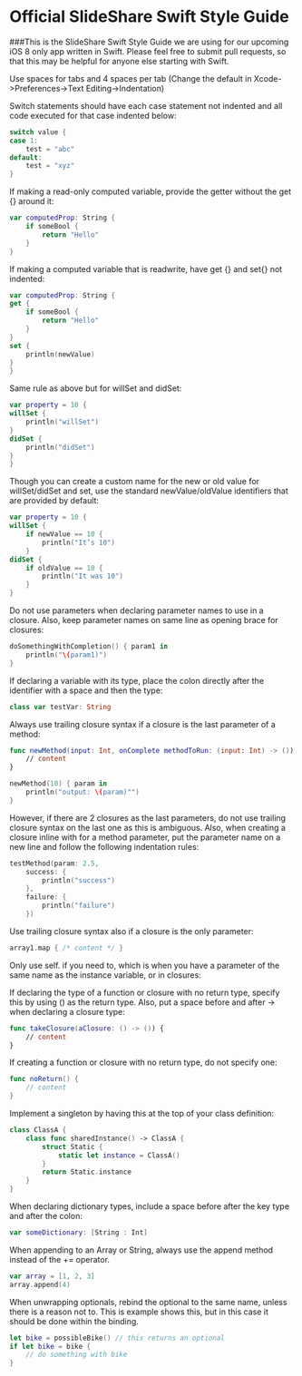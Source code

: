 Official SlideShare Swift Style Guide
===========================

###This is the SlideShare Swift Style Guide we are using for our upcoming iOS 8 only app written in Swift. Please feel free to submit pull requests, so that this may be helpful for anyone else starting with Swift.

Use spaces for tabs and 4 spaces per tab (Change the default in Xcode->Preferences->Text Editing->Indentation)

Switch statements should have each case statement not indented and all code executed for that case indented below:

```swift
switch value {
case 1:
	test = "abc"
default:
	test = "xyz"
}
```

If making a read-only computed variable, provide the getter without the get {} around it:

```swift
var computedProp: String {
	if someBool {
		return "Hello"
  	}
}
```

If making a computed variable that is readwrite, have get {} and set{} not indented:

```swift
var computedProp: String {
get {
	if someBool {
    	return "Hello"
  	}
}
set {
  	println(newValue)
}
}
```

Same rule as above but for willSet and didSet:

```swift
var property = 10 {
willSet {
	println("willSet")
}
didSet {
	println("didSet")
}
}
```

Though you can create a custom name for the new or old value for willSet/didSet and set, use the standard newValue/oldValue identifiers that are provided by default:

```swift
var property = 10 {
willSet {
	if newValue == 10 {
    	println("It’s 10")
 	}
didSet {
 	if oldValue == 10 {
   		println("It was 10")
 	}
}
```

Do not use parameters when declaring parameter names to use in a closure. Also, keep parameter names on same line as opening brace for closures:

```swift
doSomethingWithCompletion() { param1 in
	println("\(param1)")
}
```

If declaring a variable with its type, place the colon directly after the identifier with a space and then the type:

```swift
class var testVar: String
```

Always use trailing closure syntax if a closure is the last parameter of a method:

```swift
func newMethod(input: Int, onComplete methodToRun: (input: Int) -> ()) {
	// content
}
```

```swift
newMethod(10) { param in
	println("output: \(param)"")
}
```

However, if there are 2 closures as the last parameters, do not use trailing closure syntax on the last one as this is ambiguous. Also, when creating a closure inline with for a method parameter, put the parameter name on a new line and follow the following indentation rules:

```swift
testMethod(param: 2.5,
  	success: {
    	println("success")
  	},
  	failure: {
    	println("failure")
  	})
```

Use trailing closure syntax also if a closure is the only parameter:

```swift
array1.map { /* content */ }
```

Only use self.<parameter name> if you need to, which is when you have a parameter of the same name as the instance variable, or in closures:

If declaring the type of a function or closure with no return type, specify this by using () as the return type. Also, put a space before and after -> when declaring a closure type:

```swift
func takeClosure(aClosure: () -> ()) {
	// content
}
```

If creating a function or closure with no return type, do not specify one:

```swift
func noReturn() {
	// content
}
```

Implement a singleton by having this at the top of your class definition:

```swift
class ClassA {
	class func sharedInstance() -> ClassA {
    	struct Static {
      		static let instance = ClassA()
    	}
    	return Static.instance
  	}
}
```

When declaring dictionary types, include a space before after the key type and after the colon:

```swift
var someDictionary: [String : Int]
```

When appending to an Array or String, always use the append method instead of the += operator.

```swift
var array = [1, 2, 3]
array.append(4)
```

When unwrapping optionals, rebind the optional to the same name, unless there is a reason not to. This is example shows this, but in this case it should be done within the binding.

```swift
let bike = possibleBike() // this returns an optional
if let bike = bike {
	// do something with bike
}
```
